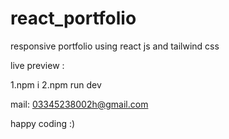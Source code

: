 # react_portfolio

responsive portfolio using react js and tailwind css

live preview :

1.npm i
2.npm run dev

mail: 03345238002h@gmail.com

happy coding :)
